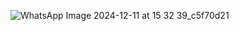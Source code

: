 ![WhatsApp Image 2024-12-11 at 15 32 39_c5f70d21](https://github.com/user-attachments/assets/634755ef-04a0-4bc1-bf94-51fc65a112eb)

